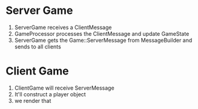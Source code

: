 # Server Game 

1. ServerGame receives a ClientMessage
2. GameProcessor processes the ClientMessage and update GameState
3. ServerGame gets the Game::ServerMessage from MessageBuilder and sends to all clients

# Client Game

1. ClientGame will receive ServerMessage
2. It'll construct a player object
3. we render that
